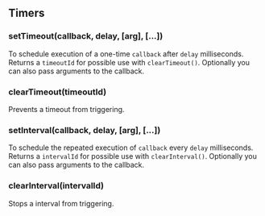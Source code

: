 ## Timers

### setTimeout(callback, delay, [arg], [...])

To schedule execution of a one-time `callback` after `delay` milliseconds. Returns a
`timeoutId` for possible use with `clearTimeout()`. Optionally you can
also pass arguments to the callback.

### clearTimeout(timeoutId)

Prevents a timeout from triggering.

### setInterval(callback, delay, [arg], [...])

To schedule the repeated execution of `callback` every `delay` milliseconds.
Returns a `intervalId` for possible use with `clearInterval()`. Optionally
you can also pass arguments to the callback.

### clearInterval(intervalId)

Stops a interval from triggering.
